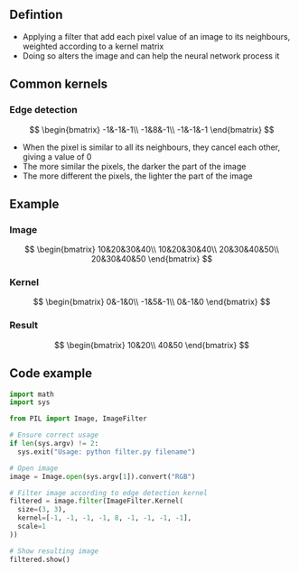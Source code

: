 ## Defintion

- Applying a filter that add each pixel value of an image to its neighbours, weighted according to a kernel matrix
- Doing so alters the image and can help the neural network process it

## Common kernels

### Edge detection

$$
\begin{bmatrix}
-1&-1&-1\\
-1&8&-1\\
-1&-1&-1
\end{bmatrix}
$$

- When the pixel is similar to all its neighbours, they cancel each other, giving a value of 0
- The more similar the pixels, the darker the part of the image
- The more different the pixels, the lighter the part of the image

## Example

### Image

$$
\begin{bmatrix}
10&20&30&40\\
10&20&30&40\\
20&30&40&50\\
20&30&40&50
\end{bmatrix}
$$

### Kernel

$$
\begin{bmatrix}
0&-1&0\\
-1&5&-1\\
0&-1&0
\end{bmatrix}
$$

### Result

$$
\begin{bmatrix}
10&20\\
40&50
\end{bmatrix}
$$

## Code example

```python
import math
import sys

from PIL import Image, ImageFilter

# Ensure correct usage
if len(sys.argv) != 2:
  sys.exit("Usage: python filter.py filename")

# Open image
image = Image.open(sys.argv[1]).convert("RGB")

# Filter image according to edge detection kernel
filtered = image.filter(ImageFilter.Kernel(
  size=(3, 3),
  kernel=[-1, -1, -1, -1, 8, -1, -1, -1, -1],
  scale=1
))

# Show resulting image
filtered.show()
```